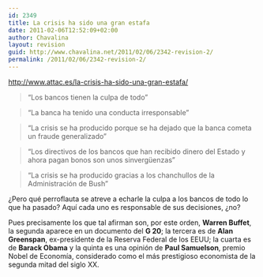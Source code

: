 ```yaml
---
id: 2349
title: La crisis ha sido una gran estafa
date: 2011-02-06T12:52:09+02:00
author: Chavalina
layout: revision
guid: http://www.chavalina.net/2011/02/06/2342-revision-2/
permalink: /2011/02/06/2342-revision-2/
---
```

http://www.attac.es/la-crisis-ha-sido-una-gran-estafa/

> “Los bancos tienen la culpa de todo”

> “La banca ha tenido una conducta irresponsable”

> “La crisis se ha producido porque se ha dejado que la banca cometa un fraude generalizado”

> “Los directivos de los bancos que han recibido dinero del Estado y ahora pagan bonos son unos sinvergüenzas”

> “La crisis se ha producido gracias a los chanchullos de la Administración de Bush”

¿Pero qué perroflauta se atreve a echarle la culpa a los bancos de todo lo que ha pasado? Aquí cada uno es responsable de sus decisiones, ¿no?

Pues precisamente los que tal afirman son, por este orden, **Warren Buffet**, la segunda aparece en un documento del **G 20**; la tercera es de **Alan Greenspan**, ex-presidente de la Reserva Federal de los EEUU; la cuarta es de **Barack Obama** y la quinta es una opinión de **Paul Samuelson**, premio Nobel de Economía, considerado como el más prestigioso economista de la segunda mitad del siglo XX.